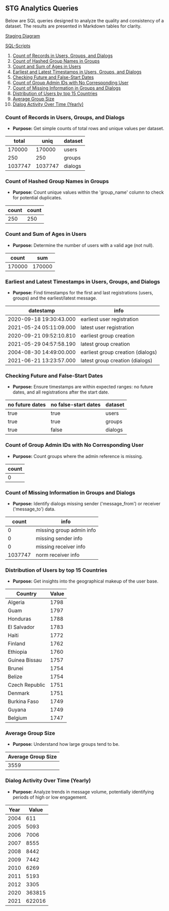 ## STG Analytics Queries

Below are SQL queries designed to analyze the quality and consistency of a dataset. The results are presented in Markdown tables for clarity.

[Staging Diagram](img\dwh_stg_diagram.png)

[SQL-Scripts](src\sql\staging_data_exploration.sql)
1. [Count of Records in Users, Groups, and Dialogs](#count-of-records-in-users-groups-and-dialogs)
2. [Count of Hashed Group Names in Groups](#count-of-hashed-group-names-in-groups)
3. [Count and Sum of Ages in Users](#count-and-sum-of-ages-in-users)
4. [Earliest and Latest Timestamps in Users, Groups, and Dialogs](#earliest-and-latest-timestamps-in-users-groups-and-dialogs)
5. [Checking Future and False-Start Dates](#checking-future-and-false-start-dates)
6. [Count of Group Admin IDs with No Corresponding User](#count-of-group-admin-ids-with-no-corresponding-user)
7. [Count of Missing Information in Groups and Dialogs](#count-of-missing-information-in-groups-and-dialogs)
8. [Distribution of Users by top 15 Countries](#distribution-of-users-by-top-15-countries)
9. [Average Group Size](#average-group-size)
10. [Dialog Activity Over Time (Yearly)](#dialog-activity-over-time-yearly)

### Count of Records in Users, Groups, and Dialogs

* **Purpose:** Get simple counts of total rows and unique values per dataset.

| total   | uniq    | dataset |
| ------- | ------- | ------- |
| 170000  | 170000  | users   |
| 250     | 250     | groups  |
| 1037747 | 1037747 | dialogs |


### Count of Hashed Group Names in Groups

* **Purpose:** Count unique values within the 'group_name' column to check for potential duplicates.

| count   | count   |
| ------- | ------- |
| 250     | 250     |


### Count and Sum of Ages in Users

* **Purpose:** Determine the number of users with a valid age (not null).

| count   | sum     |
| ------- | ------- |
| 170000  | 170000  |


### Earliest and Latest Timestamps in Users, Groups, and Dialogs

* **Purpose:** Find timestamps for the first and last registrations (users, groups) and the earliest/latest message.

| datestamp               | info                        |
| ----------------------- | --------------------------- |
| 2020-09-18 19:30:43.000 | earliest user registration  |
| 2021-05-24 05:11:09.000 | latest user registration    |
| 2020-09-21 09:52:10.810 | earliest group creation     |
| 2021-05-29 04:57:58.190 | latest group creation       |
| 2004-08-30 14:49:00.000 | earliest group creation (dialogs) |
| 2021-06-21 13:23:57.000 | latest group creation (dialogs)   |


### Checking Future and False-Start Dates

* **Purpose:** Ensure timestamps are within expected ranges: no future dates, and all registrations after the start date.

| no future dates | no false-start dates | dataset |
| --------------- | -------------------- | ------- |
| true            | true                 | users   |
| true            | true                 | groups  |
| true            | false                | dialogs |


### Count of Group Admin IDs with No Corresponding User

* **Purpose:** Count groups where the admin reference is missing.

| count |
| ----- |
| 0     |


### Count of Missing Information in Groups and Dialogs

* **Purpose:** Identify dialogs missing sender ('message_from') or receiver ('message_to') data.

| count | info                               |
| ----- | ---------------------------------- |
| 0     | missing group admin info           |
| 0     | missing sender info                |
| 0     | missing receiver info              |
| 1037747 | norm receiver info                |


### Distribution of Users by top 15 Countries

* **Purpose:** Get insights into the geographical makeup of the user base.

| Country         | Value |
| --------------- | ----- |
| Algeria         | 1798  |
| Guam            | 1797  |
| Honduras        | 1788  |
| El Salvador     | 1783  |
| Haiti           | 1772  |
| Finland         | 1762  |
| Ethiopia        | 1760  |
| Guinea Bissau   | 1757  |
| Brunei          | 1754  |
| Belize          | 1754  |
| Czech Republic  | 1751  |
| Denmark         | 1751  |
| Burkina Faso    | 1749  |
| Guyana          | 1749  |
| Belgium         | 1747  |


### Average Group Size

* **Purpose:** Understand how large groups tend to be.

| Average Group Size |
| ------------------- |
|        3559         |


### Dialog Activity Over Time (Yearly)

* **Purpose:** Analyze trends in message volume, potentially identifying periods of high or low engagement.

| Year | Value   |
| ---- | ------- |
| 2004 | 611     |
| 2005 | 5093    |
| 2006 | 7006    |
| 2007 | 8555    |
| 2008 | 8442    |
| 2009 | 7442    |
| 2010 | 6269    |
| 2011 | 5193    |
| 2012 | 3305    |
| 2020 | 363815  |
| 2021 | 622016  |

